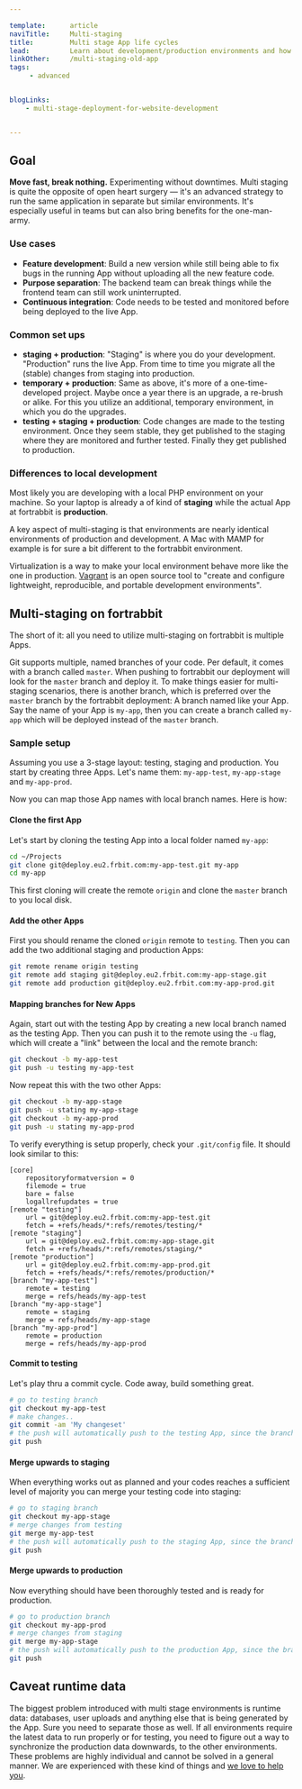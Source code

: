 ```yaml
---

template:      article
naviTitle:     Multi-staging
title:         Multi stage App life cycles
lead:          Learn about development/production environments and how to run them on fortrabbit.
linkOther:     /multi-staging-old-app
tags:
     - advanced


blogLinks:
    - multi-stage-deployment-for-website-development


---
```



## Goal

**Move fast, break nothing.** Experimenting without downtimes. Multi staging is quite the opposite of open heart surgery — it's an advanced strategy to run the same application in separate but similar environments. It's especially useful in teams but can also bring benefits for the one-man-army.

### Use cases

* **Feature development**: Build a new version while still being able to fix bugs in the running App without uploading all the new feature code.
* **Purpose separation**: The backend team can break things while the frontend team can still work uninterrupted.
* **Continuous integration**: Code needs to be tested and monitored before being deployed to the live App.


### Common set ups

* **staging + production**: "Staging" is where you do your development. "Production" runs the live App. From time to time you migrate all the (stable) changes from staging into production.
* **temporary + production**: Same as above, it's more of a one-time-developed project. Maybe once a year there is an upgrade, a re-brush or alike. For this you utilize an additional, temporary environment, in which you do the upgrades.
* **testing + staging + production**: Code changes are made to the testing environment. Once they seem stable, they get published to the staging where they are monitored and further tested. Finally they get published to production.

### Differences to local development

Most likely you are developing with a local PHP environment on your machine. So your laptop is already a of kind of **staging** while the actual App at fortrabbit is **production**.

A key aspect of multi-staging is that environments are nearly identical environments of production and development. A Mac with MAMP for example is for sure a bit different to the fortrabbit environment.

Virtualization is a way to make your local environment behave more like the one in production. [Vagrant](https://www.vagrantup.com/) is an open source tool to "create and configure lightweight, reproducible, and portable development environments".


## Multi-staging on fortrabbit

The short of it: all you need to utilize multi-staging on fortrabbit is multiple Apps.

Git supports multiple, named branches of your code. Per default, it comes with a branch called `master`. When pushing to fortrabbit our deployment will look for the `master` branch and deploy it. To make things easier for multi-staging scenarios, there is another branch, which is preferred over the `master` branch by the fortrabbit deployment: A branch named like your App. Say the name of your App is `my-app`, then you can create a branch called `my-app` which will be deployed instead of the `master` branch.

### Sample setup

Assuming you use a 3-stage layout: testing, staging and production. You start by creating three Apps. Let's name them: `my-app-test`, `my-app-stage` and `my-app-prod`.

Now you can map those App names with local branch names. Here is how:

#### Clone the first App

Let's start by cloning the testing App into a local folder named `my-app`:

```bash
cd ~/Projects
git clone git@deploy.eu2.frbit.com:my-app-test.git my-app
cd my-app
```

This first cloning will create the remote `origin` and clone the `master` branch to you local disk.

#### Add the other Apps

First you should rename the cloned `origin` remote to `testing`. Then you can add the two additional staging and production Apps:

```bash
git remote rename origin testing
git remote add staging git@deploy.eu2.frbit.com:my-app-stage.git
git remote add production git@deploy.eu2.frbit.com:my-app-prod.git
```

#### Mapping branches for New Apps

Again, start out with the testing App by creating a new local branch named as the testing App. Then you can push it to the remote using the `-u` flag, which will create a "link" between the local and the remote branch:

```bash
git checkout -b my-app-test
git push -u testing my-app-test
```

Now repeat this with the two other Apps:

```bash
git checkout -b my-app-stage
git push -u stating my-app-stage
git checkout -b my-app-prod
git push -u stating my-app-prod
```

To verify everything is setup properly, check your `.git/config` file. It should look similar to this:

```
[core]
    repositoryformatversion = 0
    filemode = true
    bare = false
    logallrefupdates = true
[remote "testing"]
    url = git@deploy.eu2.frbit.com:my-app-test.git
    fetch = +refs/heads/*:refs/remotes/testing/*
[remote "staging"]
    url = git@deploy.eu2.frbit.com:my-app-stage.git
    fetch = +refs/heads/*:refs/remotes/staging/*
[remote "production"]
    url = git@deploy.eu2.frbit.com:my-app-prod.git
    fetch = +refs/heads/*:refs/remotes/production/*
[branch "my-app-test"]
    remote = testing
    merge = refs/heads/my-app-test
[branch "my-app-stage"]
    remote = staging
    merge = refs/heads/my-app-stage
[branch "my-app-prod"]
    remote = production
    merge = refs/heads/my-app-prod
```

#### Commit to testing

Let's play thru a commit cycle. Code away, build something great.

```bash
# go to testing branch
git checkout my-app-test
# make changes..
git commit -am 'My changeset'
# the push will automatically push to the testing App, since the branch was linked to it
git push
```

#### Merge upwards to staging

When everything works out as planned and your codes reaches a sufficient level of majority you can merge your testing code into staging:

```bash
# go to staging branch
git checkout my-app-stage
# merge changes from testing
git merge my-app-test
# the push will automatically push to the staging App, since the branch was linked to it
git push
```

#### Merge upwards to production

Now everything should have been thoroughly tested and is ready for production.

```bash
# go to production branch
git checkout my-app-prod
# merge changes from staging
git merge my-app-stage
# the push will automatically push to the production App, since the branch was linked to it
git push
```

## Caveat runtime data

The biggest problem introduced with multi stage environments is runtime data: databases, user uploads and anything else that is being generated by the App. Sure you need to separate those as well. If all environments require the latest data to run properly or for testing, you need to figure out a way to synchronize the production data downwards, to the other environments. These problems are highly individual and cannot be solved in a general manner. We are experienced with these kind of things and [we love to help you](http://www.fortrabbit.com/contact).